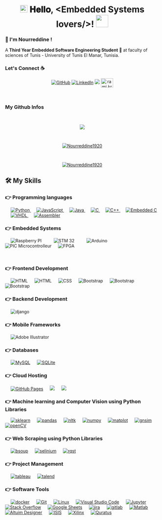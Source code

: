<h1 align="center">
  <a target="_blank">
    <img src="https://github.com/JayantGoel001/JayantGoel001/blob/master/GIF/Earth.gif" width="24px" style="max-width:100%;">
  </a>
  𝐇𝐞𝐥𝐥𝐨, &lt;Embedded Systems lovers/&gt;!
  <a target="_blank">
    <img src="https://github.com/JayantGoel001/JayantGoel001/blob/master/GIF/Hi.gif" width="40px" />
  </a>
</h1>

<h3 title="hehehe"> 👋 I'm Nourreddine !</h3>

A **Third Year Embedded Software Engineering Student** 🚀 at faculty of sciences of Tunis - University of Tunis El Manar, Tunisia.
### Let's Connect :coffee:
<p align="center">
	<a href="https://github.com/Nourreddine1920"><img src="https://img.icons8.com/bubbles/50/000000/github.png" alt="GitHub"/></a>
	<a href="https://www.linkedin.com/in/nourreddine-awled-brahim-663495202/"><img src="https://img.icons8.com/bubbles/50/000000/linkedin.png" alt="LinkedIn"/></a>
	<a href="https://www.facebook.com/profile.php?id=100009169430223"><img src="https://img.icons8.com/bubbles/50/000000/facebook-new.png"/></a>
	<a href="https://instagram.com/rami.krispin.ds" target="blank"><img align="center" src="https://raw.githubusercontent.com/rahuldkjain/github-profile-readme-generator/master/src/images/icons/Social/instagram.svg" alt="rami.krispin" height="30" width="40" /></a>

   
</p>


<br>

 ### My Github Infos

<a href="https://github.com/Nourreddine1920"></a>
<br>
<p align="center" href="https://github.com/Nourreddine1920">
    <img src="https://github-readme-streak-stats.herokuapp.com/?user=Nourreddine1920"/>
  </p>
<br>
<p align="center"> <a href=""><img src="https://github-profile-trophy.vercel.app/?username=Nourreddine1920&margin-w=5" alt="Nourreddine1920" /></a> </p>
<br>
<p align="center"> <a href=""><img src="https://github-readme-stats.vercel.app/api?username=Nourreddine1920&count_private=true&hide=stars,prs" alt="Nourreddine1920" /></a> </p>


## 🛠️ My Skills

### 👉 Programming languages

<p align="left"> 
  &emsp;
   <a href="https://www.python.org" target="_blank">
    <img alt="Python" src="https://img.shields.io/badge/Python%20-%2314354C.svg?logo=python&logoColor=white">
  </a>
    &emsp;
 
 

  <a href="https://developer.mozilla.org/en-US/docs/Web/JavaScript" target="_blank"> 
     <img alt="JavaScript" src="https://img.shields.io/badge/JavaScript%20-%23F7DF1E.svg?logo=javascript&logoColor=black">
   </a>
  &emsp;
  <a href="https://www.java.com" target="_blank"> 
    <img alt="Java" src="https://img.shields.io/badge/Java-%23007396.svg?logo=java&logoColor=white">
  </a>
  &emsp;
  
    
  <a href="https://www.cprogramming.com/" target="_blank"> 
    <img alt="C" src="https://img.shields.io/badge/C%20-%232370ED.svg?logo=c&logoColor=white">
  </a> 
  &emsp;
  <a href="https://www.w3schools.com/cpp/" target="_blank"> 
    <img alt="C++" src="https://img.shields.io/badge/C++%20-%2300599C.svg?logo=c%2B%2B&logoColor=white">
  </a> 
	&emsp;
   <a href="https://www.javatpoint.com/embedded-system-c-programming" target="_blank"> 
    <img alt="Embedded C" src="https://img.shields.io/badge/embedded-c-red">
  </a>
	&emsp;
   <a href="https://www.techno-science.net/glossaire-definition/VHDL.html" target="_blank"> 
    <img alt="VHDL" src="https://img.shields.io/badge/VHDL-%23007ACC.svg?logo=vhdl&logoColor=white">
  </a>
	&emsp;
   <a href="https://pub.phyks.me/sdz/sdz/en-profondeur-avec-l-assembleur.html" target="_blank"> 
    <img alt="Assembler" src="https://img.shields.io/badge/-Assembler-red">
  </a>
</p>

### 👉 Embedded Systems 
<p align="left"> 
 &emsp; 
  <a  target="_blank"> 
   <img alt="Raspberry PI" src="https://img.shields.io/badge/Raspberry%20Pi-%23FF2D20.svg?logo=laravel&logoColor=white">
  </a>  
   &emsp; 
 &emsp; 
  <a  target="_blank"> 
   <img alt="STM 32" src="https://img.shields.io/badge/STM32-%23FF2D20.svg?logo=laravel&logoColor=white">
  </a>  
   &emsp; 
 &emsp; 
  <a  target="_blank"> 
   <img alt="Arduino" src="https://img.shields.io/badge/Arduino-%23FF2D20.svg?logo=laravel&logoColor=white">
  </a>  
   &emsp; 
 &emsp; 
  <a  target="_blank"> 
   <img alt="PIC Microcontrolleur" src="https://img.shields.io/badge/PIC%20Microcontrolleur-%23FF2D20.svg?logo=laravel&logoColor=white">
  </a>
	&emsp;
  <a  target="_blank"> 
   <img alt="FPGA" src="https://img.shields.io/badge/FPGA-%23FF2D20.svg?logo=laravel&logoColor=white">
  </a>  

   &emsp; 
 
    
 

</p>


### 👉 Frontend Development
<p align="left"> 
 &emsp; 
  <a  target="_blank"> 
   <img alt="HTML" src="https://img.shields.io/badge/react-%2320232a.svg?logo=react&logoColor=%2361DAFB">
  </a>  
   &emsp; 
 
  <a  target="_blank"> 
   <img alt="HTML" src="https://img.shields.io/badge/HTML5%20-%23E34F26.svg?logo=html5&logoColor=white">
  </a>   
  &emsp;
  <a  target="_blank">
    <img alt="CSS" src="https://img.shields.io/badge/CSS%20-%231572B6.svg?logo=css3&logoColor=white">
  </a> 
   &emsp;
  <a  target="_blank"> 
    <img alt="Bootstrap" src="https://img.shields.io/badge/Bootstrap-%23563D7C.svg?style=flat&logo=bootstrap&logoColor=white"/>
  </a>
   &emsp;
  <a  target="_blank"> 
    <img alt="Bootstrap" src="https://img.shields.io/badge/jquery-%230769AD.svg?logo=jquery&logoColor=white"/>
  </a>
    &emsp;
  <a  target="_blank"> 
    <img alt="Bootstrap" src="https://img.shields.io/badge/SASS-hotpink.svg?logo=SASS&logoColor=white"/>
  </a>
</p>


### 👉 Backend Development
<p align="left"> 
 &emsp; 
  <a  target="_blank"> 
   <img alt="django" src="https://img.shields.io/badge/django-%23092E20.svg?logo=django&logoColor=white">
  </a>  
   &emsp; 
 
    
 

</p>

### 👉 Mobile Frameworks 
<p align="left">
  &emsp;
  	

  
   <a target="_blank"> 
    <img alt="Adobe Illustrator" src="https://img.shields.io/badge/Android%20Studio-%23FF2D20.svg?logo=laravel&logoColor=white"/>
  </a> 
 
 </p>

### 👉 Databases 

<p align="left">
  &emsp;
    <a href="https://www.mysql.com/"><img alt="MySQL" src="https://img.shields.io/badge/MySQL-%2300f.svg?style=flat&llogo=mysql&logoColor=white"></a>
  &emsp;
    <a href="https://www.sqlite.org/"><img alt="SQLite" src ="https://img.shields.io/badge/sqlite-%2307405e.svg?style=flat&logo=sqlite&logoColor=white"/></a>
      &emsp;
   

 </p>

### 👉 Cloud Hosting
<p align="left">
  &emsp;
    <a href="https://www.github.com"><img alt="GitHub Pages" src="https://img.shields.io/badge/GitHub%20Pages-%23327FC7.svg?style=flat&llogo=github&logoColor=white"></a>
  &emsp;
    <a href=""><img src ="https://img.shields.io/badge/Amazon_AWS-232F3E?logo=amazon-aws&logoColor=white"></a> 
  &emsp;
    <a href=""><img src ="https://img.shields.io/badge/microsoft%20azure-0089D6?logo=microsoft-azure&logoColor=white"></a>
  &emsp;
    
    
 </p>

### 👉 Machine learning  and Computer Vision  using Python Libraries
<p align="left">
  &emsp;
    <a href=""><img alt="sklearn" src="https://img.shields.io/badge/scikit--learn-%23F7931E.svg?logo=scikit-learn&logoColor=white"></a>
  &emsp;
    <a href=""><img alt="pandas" src="https://img.shields.io/badge/pandas-%23150458.svg?logo=pandas&logoColor=white"></a>  
     &emsp;
    <a href=""><img alt="nltk" src="https://img.shields.io/badge/NLTK-Python-blue"></a>  
      &emsp;
    <a href=""><img alt="numpy" src="https://img.shields.io/badge/numpy-%23013243.svg?logo=numpy&logoColor=white"></a>  
      &emsp;
    <a href=""><img alt="matplot" src="https://img.shields.io/badge/Matplotlib-Python-red"></a>  
      &emsp;
    <a href=""><img alt="gnsim" src="https://img.shields.io/badge/Gensim-Python-blue"></a>  
	 &emsp;
    <a href=""><img alt="openCV" src="https://img.shields.io/badge/Open-CV-orange"></a>  
    
    
 </p>




### 👉 Web Scraping using Python Libraries
<p align="left">
  &emsp;
    <a href=""><img alt="bsoup" src="https://img.shields.io/badge/Beautiful%20Soup-Python-red"></a>
  &emsp;
    <a href=""><img alt="selinium" src="https://img.shields.io/badge/Selenium-43B02A?logo=Selenium&logoColor=white"></a>  
      &emsp;
    <a href=""><img alt="rqst" src="https://img.shields.io/badge/Requests-Python-blue"></a>  

 </p>

### 👉 Project Management 
<p align="left">
  &emsp;
    <a href=""><img alt="tableau" src="https://img.shields.io/badge/Agile-Methodology-blue"></a>
  &emsp;
    <a href=""><img alt="talend" src="https://img.shields.io/badge/Scrum-Development-orange"></a>  
 </p>


 ### 👉 Software Tools
 
<p>

  &emsp;
    <a href="#"><img alt="docker" src="https://img.shields.io/badge/Docker-2CA5E0?logo=docker&logoColor=white"></a>
      &emsp;
    <a href="#"><img alt="Git" src="https://img.shields.io/badge/Git%20-%23F05033.svg?logo=git&logoColor=white"></a>
  &emsp;
    <a href="#"><img alt="Linux" src="https://img.shields.io/badge/Linux-FCC624?style=flat&logo=linux&logoColor=black"></a>
  &emsp;
    <a href="#"><img alt="Visual Studio Code" src="https://img.shields.io/badge/Visual%20Studio%20Code-0078d7.svg?logo=visual-studio-code&logoColor=white"></a>
  &emsp;
    <a href="#"><img alt="Jupyter" src="https://img.shields.io/badge/Jupyter%20-%23F37626.svg?logo=Jupyter&logoColor=white"></a>
  &emsp;
    <a href="#"><img alt="Stack Overflow" src="https://img.shields.io/badge/-Stack%20Overflow-FE7A16?logo=stack-overflow&logoColor=white"></a>
  &emsp;
    <a href="#"><img alt="Google Sheets" src="https://img.shields.io/badge/Google%20Sheets%20-%2334A853.svg?logo=google%20sheets&logoColor=white"></a>
      &emsp;
    <a href="#"><img alt="jira" src="https://img.shields.io/badge/Jira-0052CC?logo=Jira&logoColor=white"></a>
      &emsp;
    <a href="#"><img alt="gitlab" src="https://img.shields.io/badge/GitLab-330F63?logo=gitlab&logoColor=white"></a>
	&emsp;
    <a href="#"><img alt="Matlab" src="https://img.shields.io/badge/-Matlab-orange"></a>
	&emsp;
    <a href="#"><img alt="Altuim Designer" src="https://img.shields.io/badge/Altuim-Designer-yellowgreen"></a>
	&emsp;
    <a href="#"><img alt="ISIS" src="https://img.shields.io/badge/-ISIS-blue"></a>
	&emsp;
    <a href="#"><img alt="Xilinx" src="https://img.shields.io/badge/Xlinx-ISE-black"></a>
	&emsp;
    <a href="#"><img alt="Quratus" src="https://img.shields.io/badge/-Quartus-lightgrey"></a>
	






</p>

<br/>
